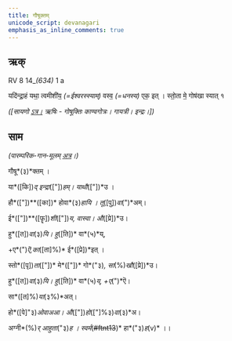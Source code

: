 ```yaml
---
title: गौषूक्तम्  
unicode_script: devanagari  
emphasis_as_inline_comments: true
---   
```


## ऋक्

RV 8 14_*(634)* 1 a

यदि॑न्द्रा॒हं यथा॒ त्वमीशी॑य॒ *(=ईश्वरस्स्याम्)* वस्व॒ *(=धनस्य)* एक॒ इत् । स्तो॒ता मे॒ गोष॑खा स्यात् १

*([सायणो [ऽत्र।](https://archive.org/stream/RgVedaWithSayanasCommentaryPart3/rv_sayanabhasya_part3%23page/n707/mode/1up&sa=D&ust=1542425956213000) ऋषिः - गोषूक्तिः काण्वगोत्रः। गायत्री। इन्द्रः।])*

## साम

*(पारम्परिक-गान-मूलम् [अत्र](https://archive.org/stream/sAmaveda-jaiminIya-paravastu-paramparA-docs/VIVAAHA%2520UPANAYANA%2520SAAMAANI%23mode/1up&sa=D&ust=1542425956213000)।)*

गौषू*(३)*क्तम् ।

या*([कि])*द् इन्द्रा*(["])*हम्। याथौ*(["])*उ ।

हौ*(["])**([का])* होवा*(३)*हायि । तू*([पु])*वा*(")*अम्।

ई*(["])**([फॄ])*शी*(["])*य, वास्वा। औ*([प्रे])*उ।

हु*([त])*वा*(३)*यि। हु*([ति])* वा*(५)*य्,

+ए*(")*ऎ,का*([ता]%)* ई*([प्रे])*इत् ।

स्तो*([पृ])*ता*(["])* मे*(["])* गो*("३)*, सा*(%)*खौ*([प्रे])*उ।

हु*([त])*वा*(३)*यि। हु*([ति])* वा*(५)*य्, +ए*(")*ऎ।

सा*([त]%)*या*(३%)*अत्।

हो*([पे]"३)*ओवाअआ। औ*(["])*हो*(["]%३)*वा*(३)*अ।

अग्नी*(%)*र् आहुता*("३)*ह । स्वर्म*(~~#ftnt13~~)* हा*("३)*ह*(v)* ।।